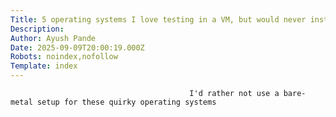 ```yaml
---
Title: 5 operating systems I love testing in a VM, but would never install on my PC
Description: 
Author: Ayush Pande
Date: 2025-09-09T20:00:19.000Z
Robots: noindex,nofollow
Template: index
---
```


                                            I'd rather not use a bare-metal setup for these quirky operating systems
                                        